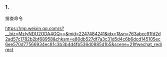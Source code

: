 

### 1.

















































































































































































































































































排查命令

https://mp.weixin.qq.com/s?__biz=MzIyNDU2ODA4OQ==&mid=2247484241&idx=1&sn=763abcc91fd2d2ad57c1782b2bf68958&chksm=e80db527df7a3c31d5d4c6b6dcd145105ec6ee570d77566934ec81c3b3b4d4fb536d0885d1b5&scene=21#wechat_redirect















































































































